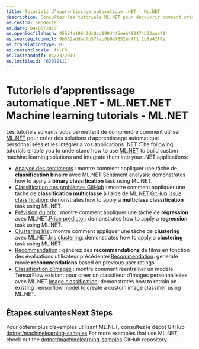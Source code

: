 ```yaml
---
title: Tutoriels d’apprentissage automatique .NET - ML.NET
description: Consultez les tutoriels ML.NET pour découvrir comment créer des solutions IA personnalisées et comment les intégrer à vos applications .NET.
ms.custom: seodec18
ms.date: 04/05/2019
ms.openlocfilehash: 45534e196c2dc0cd1994445eeb482474b32aaa41
ms.sourcegitcommit: 9b552addadfb57fab0b9e7852ed4f1f1b8a42f8e
ms.translationtype: HT
ms.contentlocale: fr-FR
ms.lasthandoff: 04/23/2019
ms.locfileid: "62019111"
---
```

# <a name="net-machine-learning-tutorials---mlnet"></a><span data-ttu-id="37db6-103">Tutoriels d’apprentissage automatique .NET - ML.NET</span><span class="sxs-lookup"><span data-stu-id="37db6-103">.NET Machine learning tutorials - ML.NET</span></span>

<span data-ttu-id="37db6-104">Les tutoriels suivants vous permettent de comprendre comment utiliser [ML.NET](../index.yml) pour créer des solutions d’apprentissage automatique personnalisées et les intégrer à vos applications .NET :</span><span class="sxs-lookup"><span data-stu-id="37db6-104">The following tutorials enable you to understand how to use [ML.NET](../index.yml) to build custom machine learning solutions and integrate them into your .NET applications:</span></span>

- <span data-ttu-id="37db6-105">[Analyse des sentiments](sentiment-analysis.md) : montre comment appliquer une tâche de **classification binaire** avec ML.NET.</span><span class="sxs-lookup"><span data-stu-id="37db6-105">[Sentiment analysis](sentiment-analysis.md): demonstrates how to apply a **binary classification** task using ML.NET.</span></span>
- <span data-ttu-id="37db6-106">[Classification des problèmes GitHub](github-issue-classification.md) : montre comment appliquer une tâche de **classification multiclasse** à l’aide de ML.NET.</span><span class="sxs-lookup"><span data-stu-id="37db6-106">[GitHub issue classification](github-issue-classification.md): demonstrates how to apply a **multiclass classification** task using ML.NET.</span></span>
- <span data-ttu-id="37db6-107">[Prévision du prix](taxi-fare.md) : montre comment appliquer une tâche de **régression** avec ML.NET.</span><span class="sxs-lookup"><span data-stu-id="37db6-107">[Price predictor](taxi-fare.md): demonstrates how to apply a **regression** task using ML.NET.</span></span>
- <span data-ttu-id="37db6-108">[Clustering Iris](iris-clustering.md) : montre comment appliquer une tâche de **clustering** avec ML.NET.</span><span class="sxs-lookup"><span data-stu-id="37db6-108">[Iris clustering](iris-clustering.md): demonstrates how to apply a **clustering** task using ML.NET.</span></span>
- <span data-ttu-id="37db6-109">[Recommandation](movie-recommmendation.md) : générez des **recommandations** de films en fonction des évaluations utilisateur précédentes</span><span class="sxs-lookup"><span data-stu-id="37db6-109">[Recommendation](movie-recommmendation.md): generate movie **recommendations** based on previous user ratings</span></span>
- <span data-ttu-id="37db6-110">[Classification d’images](image-classification.md) : montre comment réentraîner un modèle TensorFlow existant pour créer un classifieur d’images personnalisées avec ML.NET.</span><span class="sxs-lookup"><span data-stu-id="37db6-110">[Image classification](image-classification.md): demonstrates how to retrain an existing Tensorflow model to create a custom image classifier using ML.NET.</span></span>

## <a name="next-steps"></a><span data-ttu-id="37db6-111">Étapes suivantes</span><span class="sxs-lookup"><span data-stu-id="37db6-111">Next Steps</span></span>

<span data-ttu-id="37db6-112">Pour obtenir plus d’exemples utilisant ML.NET, consultez le dépôt GitHub [dotnet/machinelearning-samples](https://github.com/dotnet/machinelearning-samples).</span><span class="sxs-lookup"><span data-stu-id="37db6-112">For more examples that use ML.NET, check out the [dotnet/machinelearning-samples](https://github.com/dotnet/machinelearning-samples) GitHub repository.</span></span>

